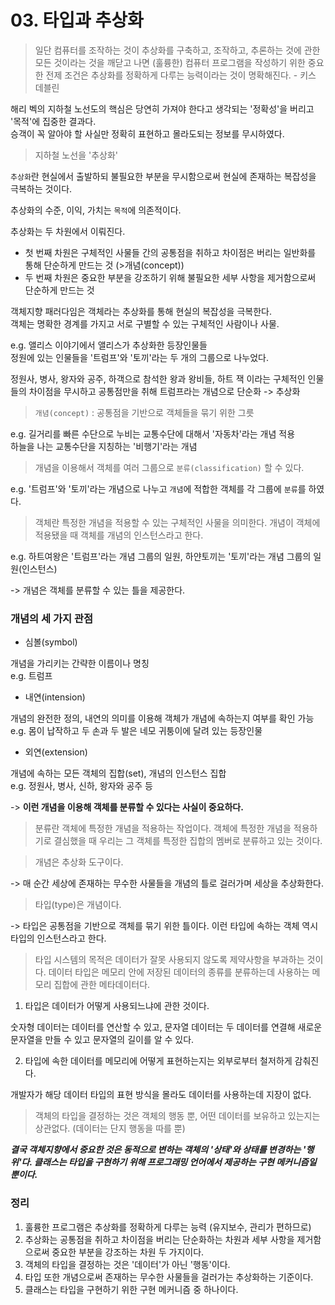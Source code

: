 # 03. 타입과 추상화

> 일단 컴퓨터를 조작하는 것이 추상화를 구축하고, 조작하고, 추론하는 것에 관한 모든 것이라는 것을 깨닫고 나면 
> (훌륭한) 컴퓨터 프로그램을 작성하기 위한 중요한 전제 조건은 추상화를 정확하게 다루는 능력이라는 것이 명확해진다. - 키스 데블린

해리 벡의 지하철 노선도의 핵심은 당연히 가져야 한다고 생각되는 '정확성'을 버리고 '목적'에 집중한 결과다. <br>
승객이 꼭 알아야 할 사실만 정확히 표현하고 몰라도되는 정보를 무시하였다.
> 지하철 노선을 '추상화'

`추상화`란 현실에서 출발하되 불필요한 부분을 무시함으로써 현실에 존재하는 복잡성을 극복하는 것이다.

추상화의 수준, 이익, 가치는 `목적`에 의존적이다.

추상화는 두 차원에서 이뤄진다.
- 첫 번째 차원은 구체적인 사물들 간의 공통점을 취하고 차이점은 버리는 일반화를 통해 단순하게 만드는 것 (>개념(concept))
- 두 번째 차원은 중요한 부분을 강조하기 위해 불필요한 세부 사항을 제거함으로써 단순하게 만드는 것

객체지향 패러다임은 객체라는 추상화를 통해 현실의 복잡성을 극복한다. <br>
객체는 명확한 경계를 가지고 서로 구별할 수 있는 구체적인 사람이나 사물. <br>

e.g. 앨리스 이야기에서 앨리스가 추상화한 등장인물들 <br>
정원에 있는 인물들을 '트럼프'와 '토끼'라는 두 개의 그룹으로 나누었다.

정원사, 병사, 왕자와 공주, 하객으로 참석한 왕과 왕비들, 하트 잭 이라는 구체적인 인물들의 차이점을 무시하고 공통점만을 취해 트럼프라는 개념으로 단순화 -> 추상화

> `개념(concept)` : 공통점을 기반으로 객체들을 묶기 위한 그릇

e.g. 
길거리를 빠른 수단으로 누비는 교통수단에 대해서 '자동차'라는 개념 적용<br>
하늘을 나는 교통수단을 지칭하는 '비행기'라는 개념

> 개념을 이용해서 객체를 여러 그룹으로 `분류(classification)` 할 수 있다.

e.g. 
'트럼프'와 '토끼'라는 개념으로 나누고 `개념`에 적합한 객체를 각 그룹에 `분류`를 하였다.

> 객체란 특정한 개념을 적용할 수 있는 구체적인 사물을 의미한다. 개념이 객체에 적용됐을 때 객체를 개념의 인스턴스라고 한다.

e.g. 
하트여왕은 '트럼프'라는 개념 그룹의 일원, 하얀토끼는 '토끼'라는 개념 그룹의 일원(인스턴스)

-> 개념은 객체를 분류할 수 있는 틀을 제공한다.

### 개념의 세 가지 관점

- 심볼(symbol)

개념을 가리키는 간략한 이름이나 명칭<br>
e.g. 트럼프

- 내연(intension)

개념의 완전한 정의, 내연의 의미를 이용해 객체가 개념에 속하는지 여부를 확인 가능<br>
e.g. 몸이 납작하고 두 손과 두 발은 네모 귀퉁이에 달려 있는 등장인물

- 외연(extension)

개념에 속하는 모든 객체의 집합(set), 개념의 인스턴스 집합<br>
e.g. 정원사, 병사, 신하, 왕자와 공주 등

-> <strong>이런 개념을 이용해 객체를 분류할 수 있다는 사실이 중요하다.</strong>

> 분류란 객체에 특정한 개념을 적용하는 작업이다. 객체에 특정한 개념을 적용하기로 결심했을 때 우리는 그 객체를 특정한 집합의 멤버로 분류하고 있는 것이다.

> 개념은 추상화 도구이다.

-> 매 순간 세상에 존재하는 무수한 사물들을 개념의 틀로 걸러가며 세상을 추상화한다.

> 타입(type)은 개념이다.

-> 타입은 공통점을 기반으로 객체를 묶기 위한 틀이다. 이런 타입에 속하는 객체 역시 타입의 인스턴스라고 한다.

> 타입 시스템의 목적은 데이터가 잘못 사용되지 않도록 제약사항을 부과하는 것이다.
> 데이터 타입은 메모리 안에 저장된 데이터의 종류를 분류하는데 사용하는 메모리 집합에 관한 메타데이터다. 

1. 타입은 데이터가 어떻게 사용되느냐에 관한 것이다.

숫자형 데이터는 데이터를 연산할 수 있고, 문자열 데이터는 두 데이터를 연결해 새로운 문자열을 만들 수 있고 문자열의 길이를 알 수 있다.

2. 타입에 속한 데이터를 메모리에 어떻게 표현하는지는 외부로부터 철저하게 감춰진다.

개발자가 해당 데이터 타입의 표현 방식을 몰라도 데이터를 사용하는데 지장이 없다.

> 객체의 타입을 결정하는 것은 객체의 행동 뿐, 어떤 데이터를 보유하고 있는지는 상관없다.
(데이터는 단지 행동을 따를 뿐)

***결국 객체지향에서 중요한 것은 동적으로 변하는 객체의 '상태'와 상태를 변경하는 '행위'다. 클래스는 타입을 구현하기 위해 프로그래밍 언어에서 제공하는 구현 메커니즘일 뿐이다.***

### 정리

1. 훌륭한 프로그램은 추상화를 정확하게 다루는 능력 (유지보수, 관리가 편하므로)
2. 추상화는 공통점을 취하고 차이점을 버리는 단순화하는 차원과 세부 사항을 제거함으로써 중요한 부분을 강조하는 차원 두 가지이다.
3. 객체의 타입을 결정하는 것은 '데이터'가 아닌 '행동'이다.
4. 타입 또한 개념으로써 존재하는 무수한 사물들을 걸러가는 추상화하는 기준이다.
5. 클래스는 타입을 구현하기 위한 구현 메커니즘 중 하나이다.




